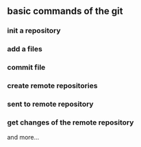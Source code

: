 ## basic commands of the git

### init a repository
### add a files
### commit file
### create remote repositories
### sent to remote repository
### get changes of the remote repository
and more...
